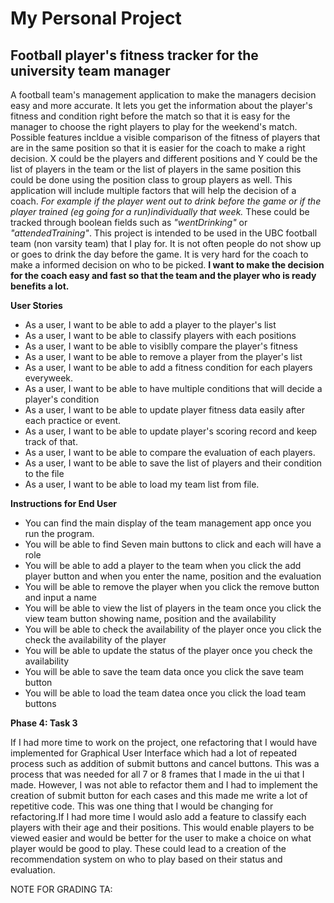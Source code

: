 # My Personal Project

## Football player's fitness tracker for the university team manager

A football team's management application to make the managers decision easy and more accurate. It lets you get the information about the player's fitness and condition right before the match so that it is easy for the manager to choose the right players to play for the weekend's match. Possible features incldue a visible comparison of the fitness of players that are in the same position so that it is easier for the coach to make a right decision. X could be the players and different positions and Y could be the list of players in the team or the list of players in the same position this could be done using the position class to group players as well. This application will include multiple factors that will help the decision of a coach. *For example if the player went out to drink before the game or if the player trained (eg going for a run)individually that week.* These could be tracked through boolean fields such as *"wentDrinking"* or *"attendedTraining"*. This project is intended to be used in the UBC football team (non varsity team) that I play for. It is not often people do not show up or goes to drink the day before the game. It is very hard for the coach to make a informed decision on who to be picked. **I want to make the decision for the coach easy and fast so that the team and the player who is ready benefits a lot.**


**User Stories**
- As a user, I want to be able to add a player to the player's list
- As a user, I want to be able to classify players with each positions
- As a user, I want to be able to visiblly compare the player's fitness
- As a user, I want to be able to remove a player from the player's list
- As a user, I want to be able to add a fitness condition for each players everyweek. 
- As a user, I want to be able to have multiple conditions that will decide a player's condition
- As a user, I want to be able to update player fitness data easily after each practice or event.
- As a user, I want to be able to update player's scoring record and keep track of that.
- As a user, I want to be able to compare the evaluation of each players.
- As a user, I want to be able to save the list of players and their condition to the file
- As a user, I want to be able to load my team list from file.

**Instructions for End User**
- You can find the main display of the team management app once you run the program. 
- You will be able to find Seven main buttons to click and each will have a role
- You will be able to add a player to the team when you click the add player button and when you enter the name, position and the evaluation 
- You will be able to remove the player when you click the remove button and input a name 
- You will be able to view the list of players in the team once you click the view team button showing name, position and the availability 
- You will be able to check the availability of the player once you click the check the availability of the player 
- You will be able to update the status of the player once you check the availability
- You will be able to save the team data once you click the save team button
- You will be able to load the team datea once you click the load team buttons



**Phase 4: Task 3** 

If I had more time to work on the project, one refactoring that I would have implemented for Graphical User Interface which had a lot of repeated process such as addition of submit buttons and cancel buttons. This was a process that was needed for all 7 or 8 frames that I made in the ui that I made. However, I was not able to refactor them and I had to implement the creation of submit button for each cases and this made me write a lot of repetitive code. This was one thing that I would be changing for refactoring.If I had more time I would aslo add a feature to classify each players with their age and their positions. This would enable players to be viewed easier and would be better for the user to make a choice on what player would be good to play. These could lead to a creation of the recommendation system on who to play based on their status and evaluation. 

NOTE FOR GRADING TA:


